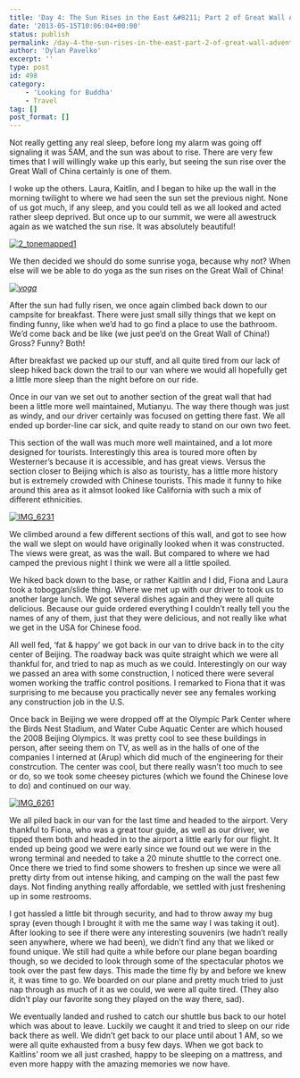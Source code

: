 ```yaml
---
title: 'Day 4: The Sun Rises in the East &#8211; Part 2 of Great Wall Adventure'
date: '2013-05-15T10:06:04+00:00'
status: publish
permalink: /day-4-the-sun-rises-in-the-east-part-2-of-great-wall-adventure
author: 'Dylan Pavelko'
excerpt: ''
type: post
id: 498
category:
    - 'Looking for Buddha'
    - Travel
tag: []
post_format: []
---
```

Not really getting any real sleep, before long my alarm was going off signaling it was 5AM, and the sun was about to rise. There are very few times that I will willingly wake up this early, but seeing the sun rise over the Great Wall of China certainly is one of them.

I woke up the others. Laura, Kaitlin, and I began to hike up the wall in the morning twilight to where we had seen the sun set the previous night. None of us got much, if any sleep, and you could tell as we all looked and acted rather sleep deprived. But once up to our summit, we were all awestruck again as we watched the sun rise. It was absolutely beautiful!

[![2_tonemapped1](https://i0.wp.com/www.dylanpavelko.com/blog/wp-content/uploads/2013/05/2_tonemapped1.jpg?resize=462%2C307)](https://i0.wp.com/www.dylanpavelko.com/blog/wp-content/uploads/2013/05/2_tonemapped1.jpg)

We then decided we should do some sunrise yoga, because why not? When else will we be able to do yoga as the sun rises on the Great Wall of China!

*[![yoga](https://i0.wp.com/www.dylanpavelko.com/blog/wp-content/uploads/2013/05/yoga.png?resize=482%2C224)](https://i0.wp.com/www.dylanpavelko.com/blog/wp-content/uploads/2013/05/yoga.png)*

After the sun had fully risen, we once again climbed back down to our campsite for breakfast. There were just small silly things that we kept on finding funny, like when we’d had to go find a place to use the bathroom. We’d come back and be like (we just pee’d on the Great Wall of China!) Gross? Funny? Both!

After breakfast we packed up our stuff, and all quite tired from our lack of sleep hiked back down the trail to our van where we would all hopefully get a little more sleep than the night before on our ride.

Once in our van we set out to another section of the great wall that had been a little more well maintained, Mutianyu. The way there though was just as windy, and our driver certainly was focused on getting there fast. We all ended up border-line car sick, and quite ready to stand on our own two feet.

This section of the wall was much more well maintained, and a lot more designed for tourists. Interestingly this area is toured more often by Westerner’s because it is accessible, and has great views. Versus the section closer to Beijing which is also as touristy, has a little more history but is extremely crowded with Chinese tourists. This made it funny to hike around this area as it almsot looked like California with such a mix of different ethnicities.

[![IMG_6231](https://i1.wp.com/www.dylanpavelko.com/blog/wp-content/uploads/2013/05/IMG_6231.jpg?resize=280%2C420)](https://i1.wp.com/www.dylanpavelko.com/blog/wp-content/uploads/2013/05/IMG_6231.jpg)

We climbed around a few different sections of this wall, and got to see how the wall we slept on would have originally looked when it was constructed. The views were great, as was the wall. But compared to where we had camped the previous night I think we were all a little spoiled.

We hiked back down to the base, or rather Kaitlin and I did, Fiona and Laura took a toboggan/slide thing. Where we met up with our driver to took us to another large lunch. We got several dishes again and they were all quite delicious. Because our guide ordered everything I couldn’t really tell you the names of any of them, just that they were delicious, and not really like what we get in the USA for Chinese food.

All well fed, ‘fat &amp; happy’ we got back in our van to drive back in to the city center of Beijing. The roadway back was quite straight which we were all thankful for, and tried to nap as much as we could. Interestingly on our way we passed an area with some construction, I noticed there were several women working the traffic control positions. I remarked to Fiona that it was surprising to me because you practically never see any females working any construction job in the U.S.

Once back in Beijing we were dropped off at the Olympic Park Center where the Birds Nest Stadium, and Water Cube Aquatic Center are which housed the 2008 Beijing Olympics. It was pretty cool to see these buildings in person, after seeing them on TV, as well as in the halls of one of the companies I interned at (Arup) which did much of the engineering for their constrcution. The center was cool, but there really wasn’t too much to see or do, so we took some cheesey pictures (which we found the Chinese love to do) and continued on our way.

[![IMG_6261](https://i2.wp.com/www.dylanpavelko.com/blog/wp-content/uploads/2013/05/IMG_6261.jpg?resize=420%2C247)](https://i2.wp.com/www.dylanpavelko.com/blog/wp-content/uploads/2013/05/IMG_6261.jpg)

We all piled back in our van for the last time and headed to the airport. Very thankful to Fiona, who was a great tour guide, as well as our driver, we tipped them both and headed in to the airport a little early for our flight. It ended up being good we were early since we found out we were in the wrong terminal and needed to take a 20 minute shuttle to the correct one. Once there we tried to find some showers to freshen up since we were all pretty dirty from out intense hiking, and camping on the wall the past few days. Not finding anything really affordable, we settled with just freshening up in some restrooms.

I got hassled a little bit through security, and had to throw away my bug spray (even though I brought it with me the same way I was taking it out). After looking to see if there were any interesting souvenirs (we hadn’t really seen anywhere, where we had been), we didn’t find any that we liked or found unique. We still had quite a while before our plane began boarding though, so we decided to look through some of the spectacular photos we took over the past few days. This made the time fly by and before we knew it, it was time to go. We boarded on our plane and pretty much tried to just nap through as much of it as we could, we were all quite tired. (They also didn’t play our favorite song they played on the way there, sad).

We eventually landed and rushed to catch our shuttle bus back to our hotel which was about to leave. Luckily we caught it and tried to sleep on our ride back there as well. We didn’t get back to our place until about 1 AM, so we were all quite exhausted from a busy few days. When we got back to Kaitlins’ room we all just crashed, happy to be sleeping on a mattress, and even more happy with the amazing memories we now have.